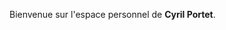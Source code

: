 ﻿Bienvenue sur l'espace personnel de **Cyril Portet**.

<c-MyImageDisplay ImageUrl="/img/me.jpg" AltText="Cyril Portet"/>